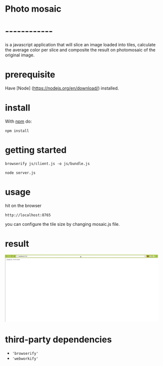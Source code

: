 
# Photo mosaic
# ------------

is a javascript application that will slice an image loaded into tiles,
calculate the average color per slice and composite the result on photomosaic
of the original image.

# prerequisite

Have [Node] (https://nodejs.org/en/download/) installed.

# install

With [npm](https://www.npmjs.com/) do:

```
npm install
```

# getting started

```
browserify js/client.js -o js/bundle.js
```

```
node server.js
```

# usage

hit on the browser

```
http://localhost:8765
```

you can configure the tile size by changing mosaic.js file. 

# result

<img src="3NzlpC13ON.gif" width="900">

# third-party dependencies

* `'browserify'`
* `'webworkify'`
